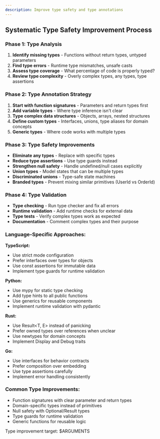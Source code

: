 ```yaml
---
description: Improve type safety and type annotations
---
```


## Systematic Type Safety Improvement Process

### Phase 1: Type Analysis
1. **Identify missing types** - Functions without return types, untyped parameters
2. **Find type errors** - Runtime type mismatches, unsafe casts
3. **Assess type coverage** - What percentage of code is properly typed?
4. **Review type complexity** - Overly complex types, any types, type assertions

### Phase 2: Type Annotation Strategy
1. **Start with function signatures** - Parameters and return types first
2. **Add variable types** - Where type inference isn't clear
3. **Type complex data structures** - Objects, arrays, nested structures
4. **Define custom types** - Interfaces, unions, type aliases for domain concepts
5. **Generic types** - Where code works with multiple types

### Phase 3: Type Safety Improvements
- **Eliminate any types** - Replace with specific types
- **Reduce type assertions** - Use type guards instead
- **Strengthen null safety** - Handle undefined/null cases explicitly
- **Union types** - Model states that can be multiple types
- **Discriminated unions** - Type-safe state machines
- **Branded types** - Prevent mixing similar primitives (UserId vs OrderId)

### Phase 4: Type Validation
- **Type checking** - Run type checker and fix all errors
- **Runtime validation** - Add runtime checks for external data
- **Type tests** - Verify complex types work as expected
- **Documentation** - Comment complex types and their purpose

### Language-Specific Approaches:

**TypeScript:**
- Use strict mode configuration
- Prefer interfaces over types for objects
- Use const assertions for immutable data
- Implement type guards for runtime validation

**Python:**
- Use mypy for static type checking
- Add type hints to all public functions
- Use generics for reusable components
- Implement runtime validation with pydantic

**Rust:**
- Use Result<T, E> instead of panicking
- Prefer owned types over references when unclear
- Use newtypes for domain concepts
- Implement Display and Debug traits

**Go:**
- Use interfaces for behavior contracts
- Prefer composition over embedding
- Use type assertions carefully
- Implement error handling consistently

### Common Type Improvements:
- Function signatures with clear parameter and return types
- Domain-specific types instead of primitives
- Null safety with Optional/Result types
- Type guards for runtime validation
- Generic functions for reusable logic

Type improvement target: $ARGUMENTS